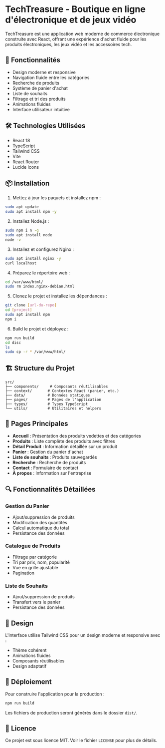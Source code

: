 # TechTreasure - Boutique en ligne d'électronique et de jeux vidéo

TechTreasure est une application web moderne de commerce électronique construite avec React, offrant une expérience d'achat fluide pour les produits électroniques, les jeux vidéo et les accessoires tech.

## 🚀 Fonctionnalités

- Design moderne et responsive
- Navigation fluide entre les catégories
- Recherche de produits
- Système de panier d'achat
- Liste de souhaits
- Filtrage et tri des produits
- Animations fluides
- Interface utilisateur intuitive

## 🛠️ Technologies Utilisées

- React 18
- TypeScript
- Tailwind CSS
- Vite
- React Router
- Lucide Icons

## 📦 Installation

1. Mettez à jour les paquets et installez npm :
```bash
sudo apt update
sudo apt install npm -y
```

2. Installez Node.js :
```bash
sudo npm i n -g
sudo apt install node
node -v
```

3. Installez et configurez Nginx :
```bash
sudo apt install nginx -y
curl localhost
```

4. Préparez le répertoire web :
 ```bash
cd /var/www/html/
sudo rm index.nginx-debian.html
```

5. Clonez le projet et installez les dépendances :
```bash
git clone [url-du-repo]
cd [project]
sudo apt install npm
npm i
```

6. Build le projet et déployez :
```bash
npm run build
cd disc
ls
sudo cp -r * /var/www/html/
```

## 🏗️ Structure du Projet

```
src/
├── components/     # Composants réutilisables
├── context/       # Contextes React (panier, etc.)
├── data/          # Données statiques
├── pages/         # Pages de l'application
├── types/         # Types TypeScript
└── utils/         # Utilitaires et helpers
```

## 📱 Pages Principales

- **Accueil** : Présentation des produits vedettes et des catégories
- **Produits** : Liste complète des produits avec filtres
- **Détail Produit** : Information détaillée sur un produit
- **Panier** : Gestion du panier d'achat
- **Liste de souhaits** : Produits sauvegardés
- **Recherche** : Recherche de produits
- **Contact** : Formulaire de contact
- **À propos** : Information sur l'entreprise

## 🔍 Fonctionnalités Détaillées

### Gestion du Panier
- Ajout/suppression de produits
- Modification des quantités
- Calcul automatique du total
- Persistance des données

### Catalogue de Produits
- Filtrage par catégorie
- Tri par prix, nom, popularité
- Vue en grille ajustable
- Pagination

### Liste de Souhaits
- Ajout/suppression de produits
- Transfert vers le panier
- Persistance des données

## 🎨 Design

L'interface utilise Tailwind CSS pour un design moderne et responsive avec :
- Thème cohérent
- Animations fluides
- Composants réutilisables
- Design adaptatif

## 🚀 Déploiement

Pour construire l'application pour la production :

```bash
npm run build
```

Les fichiers de production seront générés dans le dossier `dist/`.

## 📝 Licence

Ce projet est sous licence MIT. Voir le fichier `LICENSE` pour plus de détails.
